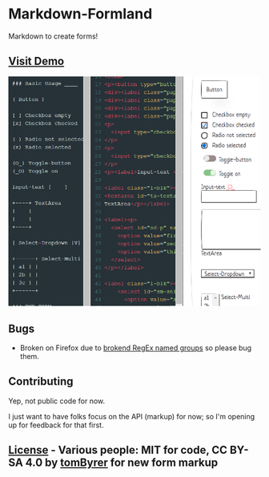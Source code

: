 # Markdown-Formland

Markdown to create forms!

## [Visit Demo](https://planetmarkdown.github.io/markdown-formland/)
![Markdown form demo](docs/demo-wide.png)


## Bugs

 -  Broken on Firefox due to [brokend RegEx named groups](https://bugzilla.mozilla.org/show_bug.cgi?id=1362154) so please bug them.

## Contributing

Yep, not public code for now.

I just want to have folks focus on the API (markup) for now; so I'm opening up for feedback for that first.

## [License](license.txt) - Various people: MIT for code, CC BY-SA 4.0 by [tomByrer](https://github.com/tomByrer) for new form markup

